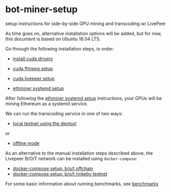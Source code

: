# bot-miner-setup

setup instructions for side-by-side GPU mining and transcoding w/ LivePeer

As time goes on, alternative installation options will be added, but for now, this document is based on Ubuntu 18.04 LTS.

Go through the following installation steps, in order:

* [install cuda drivers](ubuntu/install-cuda.md)

* [cuda ffmpeg setup](ubuntu/cuda-ffmpeg-setup.md)

* [cuda livepeer setup](ubuntu/cuda-livepeer-setup.md)

* [ethminer systemd setup](ubuntu/ethminer-systemd-setup.md)

After following the [ethminer systemd setup](ubuntu/ethminer-systemd-setup.md) instructions, your GPUs will be mining Ethereum as a systemd service.

We can run the transcoding service in one of two ways:

* [local testnet using the devtool](testnet-devtool.md)

or

* [offline mode](offline.md)

As an alternative to the manual installation steps described above, the Livepeer B/O/T network can be installed using `docker-compose`:

* [docker-compose setup: b/o/t offchain](ubuntu/cuda-docker-compose-setup-b_o_t-offchain)
* [docker-compose setup: b/o/t rinkeby testnet](ubuntu/cuda-docker-compose-setup-b_o_t-rinkeby)

For some basic information about running benchmarks, see [benchmarks](benchmarks.md)
